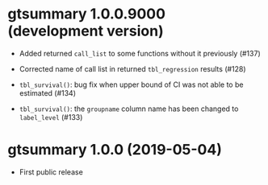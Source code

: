 # gtsummary 1.0.0.9000 (development version)

* Added returned `call_list` to some functions without it previously (#137)

* Corrected name of call list in returned `tbl_regression` results (#128)

* `tbl_survival()`: bug fix when upper bound of CI was not able to be estimated (#134)

* `tbl_survival()`: the `groupname` column name has been changed to `label_level` (#133)

# gtsummary 1.0.0 (2019-05-04)

* First public release
